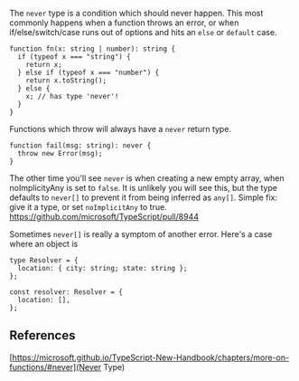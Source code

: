 The `never` type is a condition which should never happen. This most commonly happens when a function throws an error, or when if/else/switch/case runs out of options and hits an `else` or `default` case.

```tsx
function fn(x: string | number): string {
  if (typeof x === "string") {
    return x;
  } else if (typeof x === "number") {
    return x.toString();
  } else {
    x; // has type 'never'!
  }
}
```

Functions which throw will always have a `never` return type.

```tsx
function fail(msg: string): never {
  throw new Error(msg);
}
```

The other time you'll see `never` is when creating a new empty array, when
noImplicityAny is set to `false`. It is unlikely you will see this, but the
type defaults to `never[]` to prevent it from being inferred as `any[]`.
Simple fix: give it a type, or set `noImplicitAny` to true.
https://github.com/microsoft/TypeScript/pull/8944

Sometimes `never[]` is really a symptom of another error. Here's a case where
an object is

```tsx
type Resolver = {
  location: { city: string; state: string };
};

const resolver: Resolver = {
  location: [],
};
```

## References

[https://microsoft.github.io/TypeScript-New-Handbook/chapters/more-on-functions/#never](Never Type)
